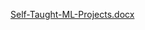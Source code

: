 [Self-Taught-ML-Projects.docx](https://github.com/AshfaqurProtick/Self-Taught-ML-Projects/files/6964267/Self-Taught-ML-Projects.docx)
